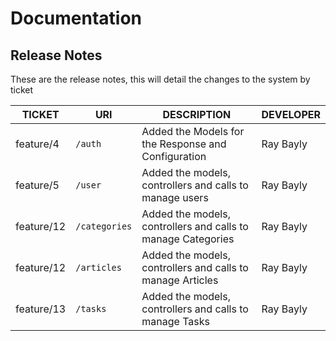 # Documentation

## Release Notes

These are the release notes, this will detail the changes to the system by ticket 

| TICKET     | URI           | DESCRIPTION                                                   |  DEVELOPER                        |
| ------     | ------        | ------                                                        | ------                            |
| feature/4  |  ```/auth```  | Added the Models for the Response and Configuration           | Ray Bayly                         |
| feature/5  |  ```/user```  | Added the models, controllers and calls to manage users          | Ray Bayly                         |
| feature/12  |  ```/categories```  | Added the models, controllers and calls to manage Categories          | Ray Bayly                         |
| feature/12  |  ```/articles```  | Added the models, controllers and calls to manage Articles          | Ray Bayly                         |
| feature/13  |  ```/tasks```  | Added the models, controllers and calls to manage Tasks          | Ray Bayly                         |